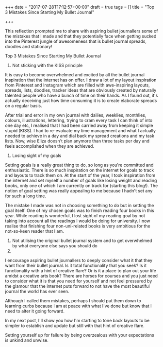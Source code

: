 +++
date = "2017-07-28T17:12:57+00:00"
draft = true
tags = []
title = "Top 3 Mistakes Since Starting My Bullet Journal"

+++


This reflection prompted me to share with aspiring bullet journallers some of the mistakes that I made and that they potentially face when getting sucked into the Pinterest jungle of awesomeness that is bullet journal spreads, doodles and stationary!

Top 3 Mistakes Since Starting My Bullet Journal

1. Not sticking with the KISS principle

It is easy to become overwhelmed and excited by all the bullet journal inspiration that the internet has on offer. I draw a lot of my layout inspiration from Pinterest and Instagram which are filled with awe-inspiring layouts, spreads, lists, doodles, tracker ideas that are obviously created by naturally talented people who have a bunch of time on their hands. As I found out, it's actually deceiving just how time consuming it is to create elaborate spreads on a regular basis.

After trial and error in my own journal with dailies, weeklies, monthlies, colours, illustrations, lettering, trying to cram every task I can think of into one day etc, I realised that I had been carried away from keeping it simple stupid (KISS). I had to re-evaluate my time management and what I actually needed to achieve in a day and dial back my spread creations and my task lists. Now, wise Eliza doesn't plan anymore than three tasks per day and feels accomplished when they are achieved.

1. Losing sight of my goals

Setting goals is a really great thing to do, so long as you're committed and enthusiastic. There is so much inspiration on the internet for goals to track and layouts to track them on. At the start of the year, I took inspiration from the internet and set myself a number of goals like losing weight and reading books, only one of which I am currently on track for (starting this blog!). The notion of goal setting was really appealing to me because I hadn't set any for such a long time.

The mistake I made was not in choosing something to do but in setting the goal itself. One of my chosen goals was to finish reading four books in this year. While reading is wonderful, I lost sight of my reading goal by not taking into account all the readings I would be doing for university. I now realise that finishing four non-uni-related books is very ambitious for the not-so-keen reader that I am.

1. Not utilising the original bullet journal system and to get overwhelmed by what everyone else says you should do
1.

I encourage aspiring bullet journallers to deeply consider what it that they want from their bullet journal. Is it total functionality that you seek? Is it functionality with a hint of creative flare? Or is it a place to plan out your life amidst a creative arts book? There are horses for courses and you just need to consider what it is that you need for yourself and not feel pressured by the glamour that the internet puts forward to not have the most beautiful journal the world has ever seen.

Although I called them mistakes, perhaps I should put them down to learning curbs because I am at peace with what I've done but know that I need to alter it going forward.

In my next post, I'll show you how I'm starting to tone back layouts to be simpler to establish and update but still with that hint of creative flare.

Setting yourself up for failure by being overzealous with your expectations is unkind and unwise.